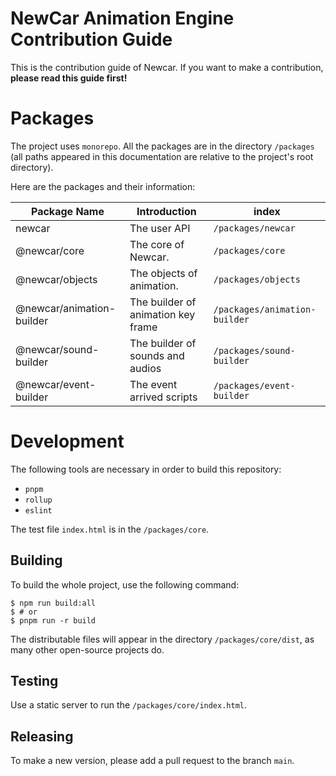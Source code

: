 # NewCar Animation Engine Contribution Guide
This is the contribution guide of Newcar. If you want to make a contribution, **please read this guide first!**

# Packages

The project uses `monorepo`. All the packages are in the directory `/packages` (all paths appeared in this documentation are relative to the project's root directory).

Here are the packages and their information:

| Package Name | Introduction | index |
| --- | --- | --- |
| newcar | The user API | `/packages/newcar` |
| @newcar/core | The core of Newcar. | `/packages/core` |
| @newcar/objects | The objects of animation. | `/packages/objects` |
| @newcar/animation-builder | The builder of animation key frame | `/packages/animation-builder` |
| @newcar/sound-builder | The builder of sounds and audios | `/packages/sound-builder` |
| @newcar/event-builder | The event arrived scripts | `/packages/event-builder` |
# Development

The following tools are necessary in order to build this repository:
* `pnpm`
* `rollup`
* `eslint`

The test file `index.html` is in the `/packages/core`.

## Building
To build the whole project, use the following command: 
```shell
$ npm run build:all
$ # or
$ pnpm run -r build
```
The distributable files will appear in the directory `/packages/core/dist`, as many other open-source projects do.

## Testing

Use a static server to run the `/packages/core/index.html`.

## Releasing

To make a new version, please add a pull request to the branch `main`.